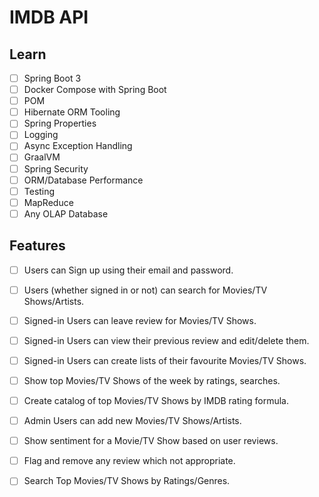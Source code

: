 # IMDB API

## Learn
- [ ] Spring Boot 3
- [ ] Docker Compose with Spring Boot
- [ ] POM
- [ ] Hibernate ORM Tooling
- [ ] Spring Properties
- [ ] Logging
- [ ] Async Exception Handling
- [ ] GraalVM
- [ ] Spring Security
- [ ] ORM/Database Performance
- [ ] Testing
- [ ] MapReduce
- [ ] Any OLAP Database

## Features

- [ ] Users can Sign up using their email and password.
- [ ] Users (whether signed in or not) can search for Movies/TV Shows/Artists.
- [ ] Signed-in Users can leave review for Movies/TV Shows.
- [ ] Signed-in Users can view their previous review and edit/delete them.
- [ ] Signed-in Users can create lists of their favourite Movies/TV Shows.
- [ ] Show top Movies/TV Shows of the week by ratings, searches.
- [ ] Create catalog of top Movies/TV Shows by IMDB rating formula.
- [ ] Admin Users can add new Movies/TV Shows/Artists.
- [ ] Show sentiment for a Movie/TV Show based on user reviews.
- [ ] Flag and remove any review which not appropriate.
- [ ] Search Top Movies/TV Shows by Ratings/Genres.

